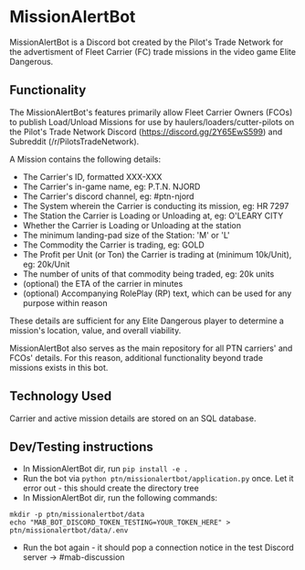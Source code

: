 # MissionAlertBot
MissionAlertBot is a Discord bot created by the Pilot's Trade Network for the advertisment of Fleet Carrier (FC) trade missions in the video game Elite Dangerous.


## Functionality

The MissionAlertBot's features primarily allow Fleet Carrier Owners (FCOs) to publish Load/Unload Missions for use by haulers/loaders/cutter-pilots on the Pilot's Trade Network Discord (https://discord.gg/2Y65EwS599) and Subreddit (/r/PilotsTradeNetwork).

A Mission contains the following details:

* The Carrier's ID, formatted XXX-XXX
* The Carrier's in-game name, eg: P.T.N. NJORD
* The Carrier's discord channel, eg: #ptn-njord
* The System wherein the Carrier is conducting its mission, eg: HR 7297
* The Station the Carrier is Loading or Unloading at, eg: O'LEARY CITY
* Whether the Carrier is Loading or Unloading at the station
* The minimum landing-pad size of the Station: 'M' or 'L'
* The Commodity the Carrier is trading, eg: GOLD
* The Profit per Unit (or Ton) the Carrier is trading at (minimum 10k/Unit), eg: 20k/Unit
* The number of units of that commodity being traded, eg: 20k units
* (optional) the ETA of the carrier in minutes
* (optional) Accompanying RolePlay (RP) text, which can be used for any purpose within reason

These details are sufficient for any Elite Dangerous player to determine a mission's location, value, and overall viability.

MissionAlertBot also serves as the main repository for all PTN carriers' and FCOs' details.  For this reason, additional functionality beyond trade missions exists in this bot.

## Technology Used

Carrier and active mission details are stored on an SQL database.

## Dev/Testing instructions
- In MissionAlertBot dir, run `pip install -e .`
- Run the bot via `python ptn/missionalertbot/application.py` once. Let it error out - this should create the directory tree
- In MissionAlertBot dir, run the following commands:
```shell
mkdir -p ptn/missionalertbot/data
echo "MAB_BOT_DISCORD_TOKEN_TESTING=YOUR_TOKEN_HERE" > ptn/missionalertbot/data/.env
```
- Run the bot again - it should pop a connection notice in the test Discord server -> #mab-discussion
